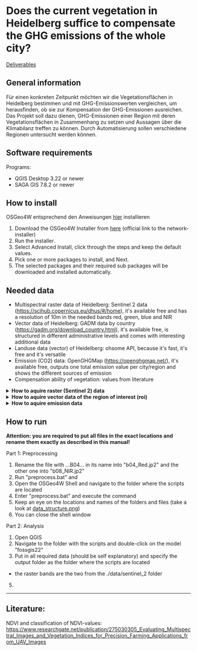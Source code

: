 # Does the current vegetation in Heidelberg suffice to compensate the GHG emissions of the whole city?

<a href="https://github.com/fossgis2122/home/blob/e5aa74674c3a5d00ed566d79ccd8507bb6f41c33/docs/project_deliverables.md">Deliverables</a>

## General information

Für einen konkreten Zeitpunkt möchten wir die Vegetationsflächen in Heidelberg bestimmen und mit GHG-Emissionswerten vergleichen, um herausfinden, ob sie zur Kompensation der GHG-Emissionen ausreichen. Das Projekt soll dazu dienen, GHG-Emissionen einer Region mit deren Vegetationsflächen in Zusammenhang zu setzen und Aussagen über die Klimabilanz treffen zu können. Durch Automatisierung sollen verschiedene Regionen untersucht werden können.

## Software requirements

Programs:
- QGIS Desktop 3.22 or newer
- SAGA GIS 7.8.2 or newer

## How to install

OSGeo4W entsprechend den Anweisungen <a href="https://github.com/fossgis2122/home/blob/cef5499f150e6735b5d9f61ed512bb196de57ced/docs/course_preparation.md">hier</a> installieren 

1. Download the OSGeo4W Installer from <a href="http://download.osgeo.org/osgeo4w/v2/osgeo4w-setup.exe">here</a> (official link to the network-installer)
2. Run the installer.
3. Select Advanced Install, click through the steps and keep the default values.
4. Pick one or more packages to install, and Next.
5. The selected packages and their required sub packages will be downloaded and installed automatically.

## Needed data

- Multispectral raster data of Heidelberg: Sentinel 2 data (https://scihub.copernicus.eu/dhus/#/home), it's available free and has a resolution of 10m in the needed bands red, green, blue and NIR 
- Vector data of Heidelberg: GADM data by country (https://gadm.org/download_country.html), it's available free, is structured in different administrative levels and comes with interesting additional data
- Landuse data (vector) of Heidelberg: ohsome API, because it's fast, it's free and it's versatile
- Emission (CO2) data: OpenGHGMap (https://openghgmap.net/), it's available free, outputs one total emission value per city/region and shows the different sources of emission
- Compensation ability of vegetation: values from literature 

<details>
   <summary><b>How to aquire raster (Sentinel 2) data</b></summary>
<br>
    
1. Navigate to <a href="https://scihub.copernicus.eu/dhus/#/self-registration">Copernicus Open Access Hub by ESA registration form</a> and set up an account
2. Log in on <a href="https://scihub.copernicus.eu/dhus/#/home">Copernicus Open Access Hub</a>
    - Without logging in you cannot download the required data
3. Specify search area in the map with right-click (move map with left-click and zoom in with mouse wheel)
4. Click on the three stripes left in the search box to open the advanced search (upper left corner of screen)
5. Select Sentinel 2 and put following statement in the box for the cloud cover: [0 TO 10]
6. If you want to search for data in a specific time period, put the required dates in "sensing period"
7. Click on the search button (upper right of search box) and wait until results are displayed
8. Search for an image with full extent (no black parts) and minimal cloud cover
9. Hover over the entry and click on the eye icon ("View product details")
10. Check in the quick look window if the data seems suitable
11. In the Inspector, navigate to GRANULE/*Name of data*/IMG_DATA/R10m/ and download the two files "...B04..." & "...B08..." (both .jp2)
12. When downloaded, put the four files in a folder "data/sentinel_2" and move the folder "data" where the scripts of this project are located (take a look at <a href="data_structure.png">data_structure.png</a>)

</details>

<details>
   <summary><b>How to aquire vector data of the region of interest (roi)</b></summary>
<br>

1. Navigate to <a href="https://gadm.org/download_country.html">GADM data by country</a>, select Germany and download the Geopackage
2. When downloaded, unzip the ZIP-file and move the Geopackage to the folder where the other data of this project is located (take a look at <a href="data_structure.png">data_structure.png</a>)
3. Execute the script "roi_extractor.bat"
4. You immediately are required to enter the roi. Any name of a city or town should work, for additional information you should look into the gadm36_DEU.gpkg and search under column "Name_3" for the exact name of your roi (try e.g. Heidelberg, Karlsruhe, Speyer or Bensheim) - it has to be in the extent of the Sentinel-2 raster images!
5. The outlines of the roi are now put as a shapefile in the data folder
6. You can close the shell window now

</details>

<details>
   <summary><b>How to aquire emission data</b></summary>
<br>

1. Navigate to <a href="https://openghgmap.net/">OpenGHGmap</a> and wait until the data is loaded (coloring the base map)
2. Specify the search area by zooming in with the mouse wheel
3. Click on the three stripes to open the menue (upper right corner)
4. Click on Counties (lvl=6)
5. Hover over the region you want to see data from and write down the red value

</details>

## How to run

**Attention: you are required to put all files in the exact locations and rename them exactly as described in this manual!**

Part 1: Preprocessing
1. Rename the file with ...B04... in its name into "b04_Red.jp2" and the other one into "b08_NIR.jp2"
2. Run "preprocess.bat" and 
3. Open the OSGeo4W Shell and navigate to the folder where the scripts are located
4. Enter "preprocess.bat" and execute the command
5. Keep an eye on the locations and names of the folders and files (take a look at <a href="data_structure.png">data_structure.png</a>)
6. You can close the shell window

Part 2: Analysis
1. Open QGIS
2. Navigate to the folder with the scripts and double-click on the model "fossgis22"
3. Put in all required data (should be self explanatory) and specify the output folder as the folder where the scripts are located
  - the raster bands are the two from the ./data/sentinel_2 folder
5. 


---
## Literature:

NDVI and classification of NDVI-values: https://www.researchgate.net/publication/275030305_Evaluating_Multispectral_Images_and_Vegetation_Indices_for_Precision_Farming_Applications_from_UAV_Images
